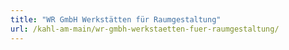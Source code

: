 ```yaml
---
title: "WR GmbH Werkstätten für Raumgestaltung"
url: /kahl-am-main/wr-gmbh-werkstaetten-fuer-raumgestaltung/
---
```

